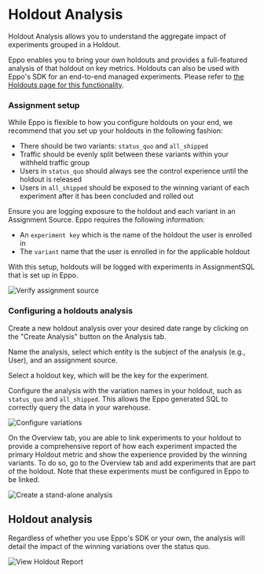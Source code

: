 # Holdout Analysis

Holdout Analysis allows you to understand the aggregate impact of experiments grouped in a Holdout. 

Eppo enables you to bring your own holdouts and provides a full-featured analysis of that holdout on key metrics. Holdouts can also be used with Eppo's SDK for an end-to-end managed experiments. Please refer to [the Holdouts page for this functionality](/feature-flagging/concepts/holdout-config).

### Assignment setup

While Eppo is flexible to how you configure holdouts on your end, we recommend that you set up your holdouts in the following fashion:
* There should be two variants: `status_quo` and `all_shipped`
* Traffic should be evenly split between these variants within your withheld traffic group
* Users in `status_quo` should always see the control experience until the holdout is released
* Users in `all_shipped` should be exposed to the winning variant of each experiment after it has been concluded and rolled out

Ensure you are logging exposure to the holdout and each variant in an Assignment Source. Eppo requires the following information:
*  An `experiment key` which is the name of the holdout the user is enrolled in
*  The `variant` name that the user is enrolled in for the applicable holdout

With this setup, holdouts will be logged with experiments in AssignmentSQL that is set up in Eppo.

![Verify assignment source](/img/experiments/holdouts/standalone-assignment-sql.png)

### Configuring a holdouts analysis

Create a new holdout analysis over your desired date range by clicking on the "Create Analysis" button on the Analysis tab.

Name the analysis, select which entity is the subject of the analysis (e.g., User), and an assignment source.

Select a holdout key, which will be the key for the experiment.

Configure the analysis with the variation names in your holdout, such as `status_quo` and `all_shipped`.
This allows the Eppo generated SQL to correctly query the data in your warehouse.

![Configure variations](/img/experiments/holdouts/standalone-variations.png)

On the Overview tab, you are able to link experiments to your holdout to provide a comprehensive report of how each 
experiment impacted the primary Holdout metric and show the experience provided by the winning variants. To do so, go to
the Overview tab and add experiments that are part of the holdout. Note that these experiments must be configured in Eppo
to be linked.

![Create a stand-alone analysis](/img/experiments/holdouts/analysis-only-setup1.png)

## Holdout analysis

Regardless of whether you use Eppo's SDK or your own, the analysis will detail the impact of the winning variations over
the status quo.

![View Holdout Report](/img/experiments/holdouts/holdouts-report.png)

